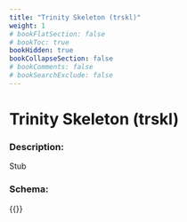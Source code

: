 ```yaml
---
title: "Trinity Skeleton (trskl)"
weight: 1
# bookFlatSection: false
# bookToc: true
bookHidden: true
bookCollapseSection: false
# bookComments: false
# bookSearchExclude: false
---
```

# Trinity Skeleton (trskl)

### Description:

Stub

### Schema:

{{<github repo="pkZukan/PokeDocs" file="/SV/Flatbuffers/model/trskl.fbs" lang="ts">}}
